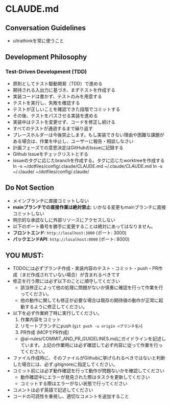 # CLAUDE.md

## Conversation Guidelines
- ultrathinkを常に使うこと

## Development Philosophy

### Test-Driven Development (TDD)

- 原則としてテスト駆動開発（TDD）で進める
- 期待される入出力に基づき、まずテストを作成する
- 実装コードは書かず、テストのみを用意する
- テストを実行し、失敗を確認する
- テストが正しいことを確認できた段階でコミットする
- その後、テストをパスさせる実装を進める
- 実装中はテストを変更せず、コードを修正し続ける
- すべてのテストが通過するまで繰り返す
- プレースホルダーは今後禁止します。もし実装できない理由や困難な課題がある場合は、作業を中止し、ユーザーに報告・相談しなさい
- 計画フェーズでの意思決定はGitHubのIssueに記録する
- Github Issueをチェックリストとする
- issueのタグに応じたbranchを作成する。タグに応じたworktreeを作成する
  ln -s ~/dotfiles/config/.claude/CLAUDE.md ~/.claude/CLAUDE.md
    ln -s ~/.claude/ ~/dotfiles/config/.claude/

## Do Not Section

- メインブランチに直接コミットしない
- **mainブランチでの直接作業は絶対禁止**: いかなる変更もmainブランチに直接コミットしない
- 明示的な承認なしに外部リソースにアクセスしない
- 以下のポート番号を勝手に変更することは絶対にあってはなりません。
- **フロントエンド**: `http://localhost:3000` (ポート: 3000)
- **バックエンドAPI**: `http://localhost:8000` (ポート: 8000)

## YOU MUST: 

- TODOには必ずブランチ作成・実装内容のテスト・コミット・push・PR作成（まだ作成されていない場合）が含まれるべきです
- 修正を行う際には必ず以下のことに順守してください
  - 該当修正によって他の処理に問題がないか慎重に確認を行って作業を行ってください。
  - 他の動作に関しても修正が必要な場合は既存の期待値の動作が正常に起動するように修正してください。
- 以下を必ず作業終了時に実行してください。
  1. 作業内容をコミット
  2. リモートブランチにpush (`git push -u origin <ブランチ名>`)
  3. PR作成 (MCPでPR作成) 
  - @ai-rules/COMMIT_AND_PR_GUIDELINES.mdにガイドラインを記述しています。上記の作業時には必ず確認して必ず内容に従って作業を行ってください。
- ファイル作成時に、そのファイルがGithubに挙げられるべきではないと判断した場合には、必ず.gitignoreに指定してください。
- コミット前には必ず動作確認を行って動作が問題ないかを確認してください
  - 動作確認中にエラーが発見された際はタスクを更新してください
  - コミットする際はエラーがない状態で行ってください
- コメントは必ず英語で記述してください
- コードの可読性を重視し、適切なコメントを追加すること
